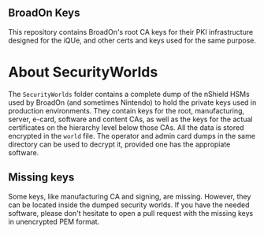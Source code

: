 ## BroadOn Keys

This repository contains BroadOn's root CA keys for their PKI infrastructure designed for the iQUe, and other certs and keys used for the same purpose.


# About SecurityWorlds

The `SecurityWorlds` folder contains a complete dump of the nShield HSMs used by BroadOn (and sometimes Nintendo) to hold the private keys used in production environments. They contain keys for the root, manufacturing, server, e-card, software and content CAs, as well as the keys for the actual certificates on the hierarchy level below those CAs.
All the data is stored encrypted in the `world` file. The operator and admin card dumps in the same directory can be used to decrypt it, provided one has the appropiate software.

## Missing keys

Some keys, like manufacturing CA and signing, are missing. However, they can be located inside the dumped security worlds. If you have the needed software, please don't hesitate to open a pull request with the missing keys in unencrypted PEM format.


